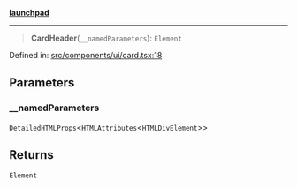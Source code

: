 [**launchpad**](index.md)

***

> **CardHeader**(`__namedParameters`): `Element`

Defined in: [src/components/ui/card.tsx:18](https://github.com/victorbratov/launchpad/blob/35b0965dd86b05a55a9206d809917613bd599c25/src/components/ui/card.tsx#L18)

## Parameters

### \_\_namedParameters

`DetailedHTMLProps`\<`HTMLAttributes`\<`HTMLDivElement`\>\>

## Returns

`Element`

